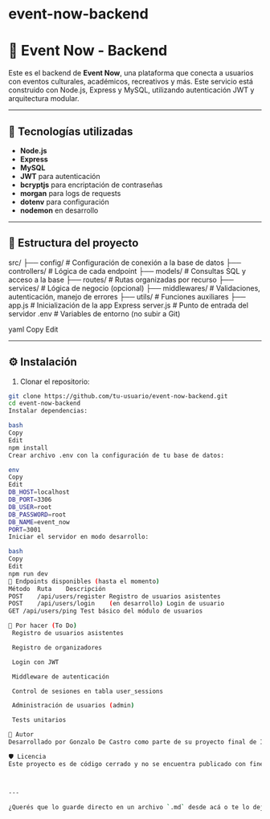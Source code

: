 # event-now-backend

# 🧠 Event Now - Backend

Este es el backend de **Event Now**, una plataforma que conecta a usuarios con eventos culturales, académicos, recreativos y más. Este servicio está construido con Node.js, Express y MySQL, utilizando autenticación JWT y arquitectura modular.

---

## 🚀 Tecnologías utilizadas

- **Node.js**
- **Express**
- **MySQL**
- **JWT** para autenticación
- **bcryptjs** para encriptación de contraseñas
- **morgan** para logs de requests
- **dotenv** para configuración
- **nodemon** en desarrollo

---

## 📁 Estructura del proyecto

src/
├── config/ # Configuración de conexión a la base de datos
├── controllers/ # Lógica de cada endpoint
├── models/ # Consultas SQL y acceso a la base
├── routes/ # Rutas organizadas por recurso
├── services/ # Lógica de negocio (opcional)
├── middlewares/ # Validaciones, autenticación, manejo de errores
├── utils/ # Funciones auxiliares
├── app.js # Inicialización de la app Express
server.js # Punto de entrada del servidor
.env # Variables de entorno (no subir a Git)

yaml
Copy
Edit

---

## ⚙️ Instalación

1. Clonar el repositorio:

```bash
git clone https://github.com/tu-usuario/event-now-backend.git
cd event-now-backend
Instalar dependencias:

bash
Copy
Edit
npm install
Crear archivo .env con la configuración de tu base de datos:

env
Copy
Edit
DB_HOST=localhost
DB_PORT=3306
DB_USER=root
DB_PASSWORD=root
DB_NAME=event_now
PORT=3001
Iniciar el servidor en modo desarrollo:

bash
Copy
Edit
npm run dev
📌 Endpoints disponibles (hasta el momento)
Método	Ruta	Descripción
POST	/api/users/register	Registro de usuarios asistentes
POST	/api/users/login	(en desarrollo) Login de usuario
GET	/api/users/ping	Test básico del módulo de usuarios

📌 Por hacer (To Do)
 Registro de usuarios asistentes

 Registro de organizadores

 Login con JWT

 Middleware de autenticación

 Control de sesiones en tabla user_sessions

 Administración de usuarios (admin)

 Tests unitarios

🧠 Autor
Desarrollado por Gonzalo De Castro como parte de su proyecto final de Ingeniería en Sistemas.

🛡️ Licencia
Este proyecto es de código cerrado y no se encuentra publicado con fines comerciales. Contactar al autor para uso o colaboración.



---

¿Querés que lo guarde directo en un archivo `.md` desde acá o te lo dejo listo para copiar y pegar en tu repo local?
```
